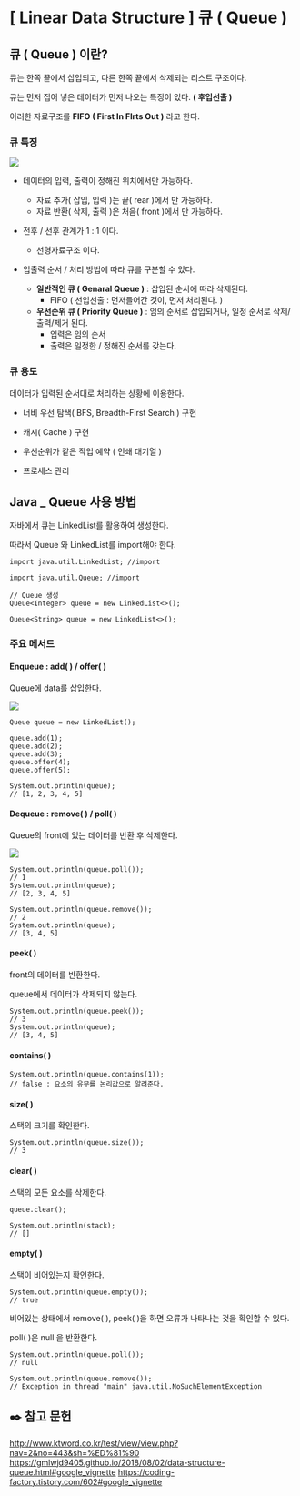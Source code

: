 # \[ Linear Data Structure \]  큐 ( Queue )
## 큐 ( Queue ) 이란?
큐는 한쪽 끝에서 삽입되고, 다른 한쪽 끝에서 삭제되는 리스트 구조이다.

큐는 먼저 집어 넣은 데이터가 먼저 나오는 특징이 있다. **( 후입선출 )**

이러한 자료구조를 **FIFO ( First In FIrts Out )** 라고 한다.

### 큐 특징
![](https://i.imgur.com/aaPFuFf.png)


- 데이터의 입력, 출력이 정해진 위치에서만 가능하다.
	- 자료 추가( 삽입, 입력 )는 끝( rear )에서 만 가능하다.
	- 자료 반환( 삭제, 출력 )은 처음( front )에서 만 가능하다.
  
- 전후 / 선후 관계가 1 : 1 이다.
	- 선형자료구조 이다.
  
- 입출력 순서 / 처리 방법에 따라 큐를 구분할 수 있다.
	- **일반적인 큐 ( Genaral Queue )** : 삽입된 순서에 따라 삭제된다.
		- FIFO ( 선입선출 : 먼저들어간 것이, 먼저 처리된다. )
	- **우선순위 큐 ( Priority Queue )** : 임의 순서로 삽입되거나, 일정 순서로 삭제/출력/제거 된다.
		- 입력은 임의 순서
		- 출력은 일정한 / 정해진 순서를 갖는다.
	

### 큐 용도
데이터가 입력된 순서대로 처리하는 상황에 이용한다.

- 너비 우선 탐색( BFS, Breadth-First Search ) 구현
  
- 캐시( Cache ) 구현
  
- 우선순위가 같은 작업 예약 ( 인쇄 대기열 )

- 프로세스 관리




## Java _ Queue 사용 방법
자바에서 큐는 LinkedList를 활용하여 생성한다.

따라서 Queue 와 LinkedList를 import해야 한다.

```
import java.util.LinkedList; //import

import java.util.Queue; //import

// Queue 생성 
Queue<Integer> queue = new LinkedList<>(); 

Queue<String> queue = new LinkedList<>(); 
```

### 주요 메서드
#### Enqueue : add( ) / offer( )
Queue에 data를 삽입한다.

![](https://i.imgur.com/o3qxo0P.png)

```
Queue queue = new LinkedList();

queue.add(1);  
queue.add(2);  
queue.add(3);  
queue.offer(4);  
queue.offer(5);  

System.out.println(queue);
// [1, 2, 3, 4, 5]
```

#### Dequeue : remove( ) / poll( )
Queue의 front에 있는 데이터를 반환 후 삭제한다.

![](https://i.imgur.com/FA5uFcw.png)

```
System.out.println(queue.poll());
// 1
System.out.println(queue);  
// [2, 3, 4, 5]
  
System.out.println(queue.remove());  
// 2
System.out.println(queue);
// [3, 4, 5]
```

#### peek( )
front의 데이터를 반환한다.

queue에서 데이터가 삭제되지 않는다.

```
System.out.println(queue.peek()); 
// 3 
System.out.println(queue);
// [3, 4, 5]
```


#### contains( )

```
System.out.println(queue.contains(1));  
// false : 요소의 유무를 논리값으로 알려준다.
```

#### size( )
스택의 크기를 확인한다.
```
System.out.println(queue.size());
// 3
```

#### clear( )

스택의 모든 요소를 삭제한다. 

```
queue.clear();  

System.out.println(stack);
// []
```

#### empty( )

스택이 비어있는지 확인한다.

```
System.out.println(queue.empty());
// true
```

비어있는 상태에서 remove( ), peek( )을 하면 오류가 나타나는 것을 확인할 수 있다.

poll( )은 null 을 반환한다.

```
System.out.println(queue.poll());
// null

System.out.println(queue.remove());
// Exception in thread "main" java.util.NoSuchElementException
```

## ✒️ 참고 문헌
http://www.ktword.co.kr/test/view/view.php?nav=2&no=443&sh=%ED%81%90
https://gmlwjd9405.github.io/2018/08/02/data-structure-queue.html#google_vignette
https://coding-factory.tistory.com/602#google_vignette